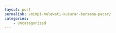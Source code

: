 ```yaml
---
layout: post
permalink: /mimpi-melewati-kuburan-bersama-pacar/
categories:
    - Uncategorized
---
```


